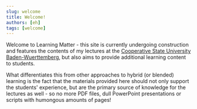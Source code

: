 ```yaml
---
slug: welcome
title: Welcome!
authors: [eh]
tags: [welcome]
---
```

 Welcome to Learning Matter - this site is currently undergoing construction and features the contents of my lectures at the [Cooperative State University Baden-Wuerttemberg](https://www.dhbw.de/english/home), but also aims to provide additional learning content to students.

 What differentiates this from other approaches to hybrid (or blended) learning is the fact that the materials provided here should not only support the students' experience, but are the primary source of knowledge for the lectures as well - so no more PDF files, dull PowerPoint presentations or scripts with humongous amounts of pages!

